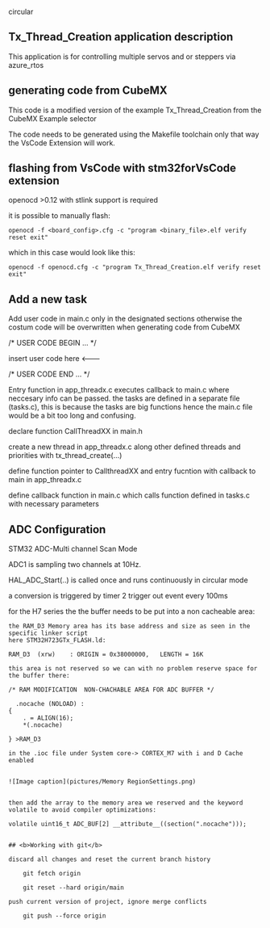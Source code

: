 circular
## <b>Tx_Thread_Creation application description</b>

This application is for controlling multiple servos and or steppers via azure_rtos

## <b>generating code from CubeMX</b>

This code is a modified version of the example Tx_Thread_Creation from the CubeMX Example selector

The code needs to be generated using the Makefile toolchain only that way the VsCode Extension will work.


## <b>flashing from VsCode with stm32forVsCode extension</b>

openocd >0.12 with stlink support is required 

it is possible to manually flash:

    openocd -f <board_config>.cfg -c "program <binary_file>.elf verify reset exit"

which in this case would look like this:
    
    openocd -f openocd.cfg -c "program Tx_Thread_Creation.elf verify reset exit"



## <b>Add a new task</b>

Add user code in main.c only in the designated sections otherwise the costum code will be overwritten when generating code from CubeMX

/* USER CODE BEGIN ... */

insert user code here <---

/* USER CODE END ... */

Entry function in app_threadx.c executes callback to main.c where neccesary info can be passed. the tasks are defined in a separate file (tasks.c), this is because the tasks are big functions hence the main.c file would be a bit too long and confusing.

declare function CallThreadXX in main.h

create a new thread in app_threadx.c along other defined threads and priorities with tx_thread_create(...)

define function pointer to CallthreadXX  and entry fucntion with callback to main in app_threadx.c

define callback function in main.c which calls function defined in tasks.c with necessary parameters

## <b>ADC Configuration</b>

STM32 ADC-Multi channel Scan Mode 

ADC1 is sampling two channels at 10Hz.

HAL_ADC_Start(..) is called once and runs continuously in circular mode

a conversion is triggered by timer 2 trigger out event every 100ms

for the H7 series the the buffer needs to be put into a non cacheable area:

	the RAM_D3 Memory area has its base address and size as seen in the specific linker script
	here STM32H723GTx_FLASH.ld:
	
	RAM_D3  (xrw)    : ORIGIN = 0x38000000,   LENGTH = 16K

	this area is not reserved so we can with no problem reserve space for the buffer there:

	/* RAM MODIFICATION  NON-CHACHABLE AREA FOR ADC BUFFER */

	  .nocache (NOLOAD) :
  	{
		. = ALIGN(16);
		*(.nocache)
	
	} >RAM_D3

	in the .ioc file under System core-> CORTEX_M7 with i and D Cache enabled 


	![Image caption](pictures/Memory RegionSettings.png)


	then add the array to the memory area we reserved and the keyword volatile to avoid compiler optimizations:

	volatile uint16_t ADC_BUF[2] __attribute__((section(".nocache")));
	

	## <b>Working with git</b>

	discard all changes and reset the current branch history

		git fetch origin

		git reset --hard origin/main
	
	push current version of project, ignore merge conflicts

		git push --force origin


